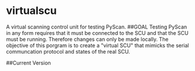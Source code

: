 # virtualscu
A virtual scanning control unit for testing PyScan.
##GOAL
Testing PyScan in any form requires that it must be connected to the SCU and that the SCU must be running. Therefore changes can only be made locally. The objective of this porgram is to create a "virtual SCU" that mimicks the serial communcation protocol and states of the real SCU.

##Current Version  
